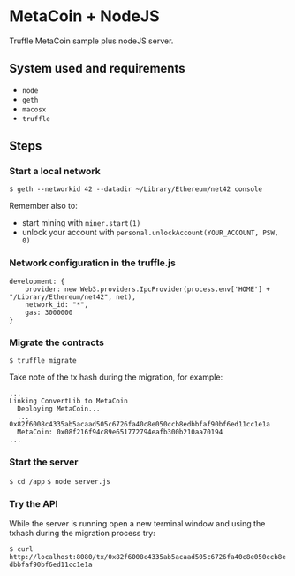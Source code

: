 # MetaCoin + NodeJS
Truffle MetaCoin sample plus nodeJS server.

## System used and requirements

- `node`
- `geth`
- `macosx`
- `truffle`

## Steps
### Start a local network

`$ geth --networkid 42 --datadir ~/Library/Ethereum/net42 console`

Remember also to:

- start mining with `miner.start(1)`
- unlock your account with `personal.unlockAccount(YOUR_ACCOUNT, PSW, 0)`

### Network configuration in the truffle.js

```
development: {
    provider: new Web3.providers.IpcProvider(process.env['HOME'] + "/Library/Ethereum/net42", net),
    network_id: "*",
    gas: 3000000
}
```

### Migrate the contracts

`$ truffle migrate`

Take note of the tx hash during the migration, for example:

```
...
Linking ConvertLib to MetaCoin
  Deploying MetaCoin...
  ... 0x82f6008c4335ab5acaad505c6726fa40c8e050ccb8edbbfaf90bf6ed11cc1e1a
  MetaCoin: 0x08f216f94c89e651772794eafb300b210aa70194
...
```

### Start the server

`$ cd /app`
`$ node server.js`

### Try the API
While the server is running open a new terminal window and using the txhash during the migration process try:

`$ curl http://localhost:8080/tx/0x82f6008c4335ab5acaad505c6726fa40c8e050ccb8edbbfaf90bf6ed11cc1e1a`

